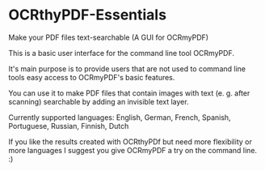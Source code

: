 # OCRthyPDF-Essentials
Make your PDF files text-searchable (A GUI for OCRmyPDF)

This is a basic user interface for the command line tool OCRmyPDF. 

It's main purpose is to provide users that are not used to command line tools easy access to OCRmyPDF's basic features.  

You can use it to make PDF files that contain images with text (e. g. after scanning) searchable by adding an invisible text layer.

Currently supported languages: English, German, French, Spanish, Portuguese, Russian, Finnish, Dutch

If you like the results created with OCRthyPDf but need more flexibility or more languages  I suggest you give OCRmyPDF a try on the command line. :)

